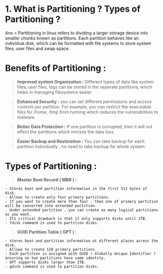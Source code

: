 # 1. What is Partitioning ? Types of Partitioning ?
Ans > Partitioning in linux refers to dividing a larger storage device into smaller chunks known as partitions. Each partition behaves like an individual disk, which can be formatted with file systems to store system files, user files and swap space.

# Benefits of Partitioning :

 > **Improved system Organization :**  Different types of data like system files, user files, logs can be stored in the seperate partitions, which helps in managing filesystems easier.

> **Enhanced Security :** you can set different permissions and access controls per partition. For example, you can restrict the executable files for /home, /tmp from running which reduces the vulnerabilities to malware.

> **Better Data Protection :** If one partition is corrupted, then it will not effect the partitions which minizes the data loss.

> **Easier Backup and Restoration :** You can take backup for each partition individually , no need to take backup for whole system.


# Types of Partitioning :

> **Master Boot Record ( MBR ) :**

	- Stores boot and partition information in the first 512 bytes of disk.
	- Allows to create only four primary partitions. 
	- If you want to create more than four , then one of primary partition will be converted into extended partition.
	- Under extended partition , you can create as many logical partitions as you want.
	- Its critical drawback is that it only supports disks until 2TB.
	- fdisk command is used to partition disks.

> **GUID Partition Table ( GPT ) :**
	
	- stores boot and partition information at different places across the disk.
	- Allows to create 128 primary partitions.
	- Each partition is assigned with GUID ( Globally Unique Identifier ) ensuring no two partitions have same identity.
	- GPT supports disks larger than 2TB.
	- gdisk command is used to partition disks.

